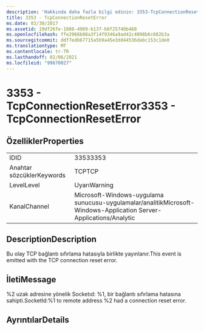 ```yaml
---
description: 'Hakkında daha fazla bilgi edinin: 3353-TcpConnectionResetError'
title: 3353 - TcpConnectionResetError
ms.date: 03/30/2017
ms.assetid: 19df26fe-1088-4969-b137-b6f25740b468
ms.openlocfilehash: ffe2966b08a3f14f9346a9ad42c4098b6c082b3a
ms.sourcegitcommit: ddf7edb67715a5b9a45e3dd44536dabc153c1de0
ms.translationtype: MT
ms.contentlocale: tr-TR
ms.lasthandoff: 02/06/2021
ms.locfileid: "99670027"
---
```

# <a name="3353---tcpconnectionreseterror"></a><span data-ttu-id="c33cb-103">3353 - TcpConnectionResetError</span><span class="sxs-lookup"><span data-stu-id="c33cb-103">3353 - TcpConnectionResetError</span></span>

## <a name="properties"></a><span data-ttu-id="c33cb-104">Özellikler</span><span class="sxs-lookup"><span data-stu-id="c33cb-104">Properties</span></span>  
  
|||  
|-|-|  
|<span data-ttu-id="c33cb-105">ID</span><span class="sxs-lookup"><span data-stu-id="c33cb-105">ID</span></span>|<span data-ttu-id="c33cb-106">3353</span><span class="sxs-lookup"><span data-stu-id="c33cb-106">3353</span></span>|  
|<span data-ttu-id="c33cb-107">Anahtar sözcükler</span><span class="sxs-lookup"><span data-stu-id="c33cb-107">Keywords</span></span>|<span data-ttu-id="c33cb-108">TCP</span><span class="sxs-lookup"><span data-stu-id="c33cb-108">TCP</span></span>|  
|<span data-ttu-id="c33cb-109">Level</span><span class="sxs-lookup"><span data-stu-id="c33cb-109">Level</span></span>|<span data-ttu-id="c33cb-110">Uyarı</span><span class="sxs-lookup"><span data-stu-id="c33cb-110">Warning</span></span>|  
|<span data-ttu-id="c33cb-111">Kanal</span><span class="sxs-lookup"><span data-stu-id="c33cb-111">Channel</span></span>|<span data-ttu-id="c33cb-112">Microsoft-Windows-uygulama sunucusu-uygulamalar/analitik</span><span class="sxs-lookup"><span data-stu-id="c33cb-112">Microsoft-Windows-Application Server-Applications/Analytic</span></span>|  
  
## <a name="description"></a><span data-ttu-id="c33cb-113">Description</span><span class="sxs-lookup"><span data-stu-id="c33cb-113">Description</span></span>  

 <span data-ttu-id="c33cb-114">Bu olay TCP bağlantı sıfırlama hatasıyla birlikte yayınlanır.</span><span class="sxs-lookup"><span data-stu-id="c33cb-114">This event is emitted with the TCP connection reset error.</span></span>  
  
## <a name="message"></a><span data-ttu-id="c33cb-115">İleti</span><span class="sxs-lookup"><span data-stu-id="c33cb-115">Message</span></span>  

 <span data-ttu-id="c33cb-116">%2 uzak adresine yönelik Socketıd: %1, bir bağlantı sıfırlama hatasına sahipti.</span><span class="sxs-lookup"><span data-stu-id="c33cb-116">SocketId:%1 to remote address %2 had a connection reset error.</span></span>  
  
## <a name="details"></a><span data-ttu-id="c33cb-117">Ayrıntılar</span><span class="sxs-lookup"><span data-stu-id="c33cb-117">Details</span></span>
